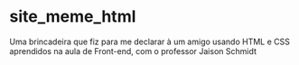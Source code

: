 # site_meme_html

 Uma brincadeira que fiz para me declarar à um amigo usando HTML e CSS aprendidos na aula de Front-end, com o professor Jaison Schmidt
